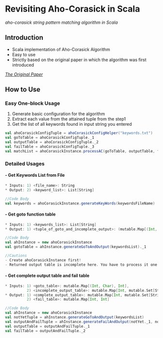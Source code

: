 # Revisiting Aho-Corasick in Scala
*aho-corasick string pattern matching algorithm in Scala*

## Introduction 
* Scala implementation of Aho-Corasick Algorithm
* Easy to use
* Strictly based on the original paper in which the algorithm was first introduced

*[The Original Paper <Efficient String Matching: An Aid to Bibliographic Search>](http://citeseerx.ist.psu.edu/viewdoc/download?doi=10.1.1.96.4671&rep=rep1&type=pdf)*

## How to Use

### Easy One-block Usage
1. Generate basic configuration for the algorithm
2. Extract each value from the attained tuple from the step1
3. Get the list of all keywords found in input string you entered 

```Scala
val ahoCorasickConfigTuple = ahoCorasickConfigHelper("keywords.txt")
val goToTable = ahoCorasickConfigTuple._1
val outputTable = ahoCorasickConfigTuple._2
val failTable = ahoCorasickConfigTuple._3
val matchList = ahoCorasickInstance.processAC(goToTable, outputTable, failTable, inputStr)
```

### Detailed Usages

#### - Get Keywords List from File

```Scala
* Inputs: 1) <file_name>: String
* Output: 2) <keyword_list>: List[String]

//Code Body
val keywords = ahoCorasickInstance.generateKeyWords(keywordsFileName)
```

#### - Get goto function table

```Scala
* Inputs: 1) <keywords_list>: List[String]
* Output: 1) <tuple_of_goto_and_incomplete_output>: (mutable.Map[(Int, Char), Int],mutable.Map[Int, mutable.Set[String]])

//Code Body
val ahInstance = new ahoCorasickInstance
val gotoTable = ahInstance.generateGoToAndOutput(keywordsList)._1

//Cautions
- Create ahoCorasickInstance first!
- Returned output table is incomplete here. You have to process it one more time. (See the next)
```

#### - Get complete output table and fail table

```Scala
* Inputs: 1) <goto_table>: mutable.Map[(Int, Char), Int], 
          2) <incomplete_output_table>: mutable.Map[Int, mutable.Set[String]]
* Output: 1) <complete_output_table>: mutable.Map[Int, mutable.Set[String]]
          2) <fail_table>: mutable.Map[Int, Int]

//Code Body
val ahInstance = new ahoCorasickInstance
val notYetTuple = ahInstance.generateGoToAndOutput(keywordsList)
val outputAndFailTuple = ahInstance.generateFailAndOutput(notYet._1, notYet._2)
val outputTable = outputAndFailTuple._1
val failTable = outputAndFailTuple._2
```
